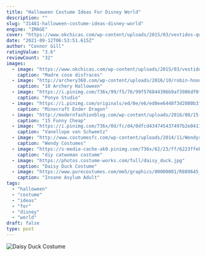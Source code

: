 ```yaml
---
title: "Halloween Costume Ideas For Disney World"
description: ""
slug: "31481-halloween-costume-ideas-disney-world"
engine: "IMAGE"
cover: "https://www.okchicas.com/wp-content/uploads/2015/03/vestidos-que-una-mama-confecciona-para-su-hija-4.jpg"
date: "2021-09-12T06:53:51.615Z"
author: "Connor Gill"
ratingValue: "3.6"
reviewCount: "32"
images:
  - image: "https://www.okchicas.com/wp-content/uploads/2015/03/vestidos-que-una-mama-confecciona-para-su-hija-4.jpg"
    caption: "Madre cose disfraces"
  - image: "http://archery360.com/wp-content/uploads/2016/10/robin-hood-couple.jpg"
    caption: "10 Archery Halloween"
  - image: "https://i.pinimg.com/736x/99/f5/76/99f576844396b9af3986df0f49b5725c--ponyo-studio-ghibli-cosplay.jpg"
    caption: "Ponyo Studio"
  - image: "https://i.pinimg.com/originals/ed/0e/e6/ed0ee6448f3d2080b3f08e20e20aede6.jpg"
    caption: "Minecraft Ender Dragon"
  - image: "http://modernfashionblog.com/wp-content/uploads/2016/08/15-Funny-Cheap-Easy-Homemade-Halloween-Costumes-2016-3.jpg"
    caption: "15 Funny Cheap"
  - image: "https://i.pinimg.com/736x/0d/fc/d4/0dfcd434745437497b2e04110ea19a20--wreck-it-ralph-costume-diy-disney-costumes.jpg"
    caption: "Vanellope von Schweetz"
  - image: "http://www.costumesfc.com/wp-content/uploads/2014/11/Wendys-Costume.jpg"
    caption: "Wendy Costumes"
  - image: "https://s-media-cache-ak0.pinimg.com/736x/62/23/ff/6223ffeb6d864e61471c9f23151e6b55.jpg"
    caption: "diy catwoman costume"
  - image: "https://photos.costume-works.com/full/daisy_duck.jpg"
    caption: "Daisy Duck Costume"
  - image: "https://www.purecostumes.com/mm5/graphics/00000001/R889645_full_1.jpg"
    caption: "Insane Asylum Adult"
tags:
  - "halloween"
  - "costume"
  - "ideas"
  - "for"
  - "disney"
  - "world"
draft: false
type: post
---
```



![Daisy Duck Costume](https://photos.costume-works.com/full/daisy_duck.jpg "Daisy Duck Costume")


<!--inArticleAds-->

<!--galleryOne-->


<!--inArticleAds-->

<!--galleryTwo-->


<!--galleryThree-->


